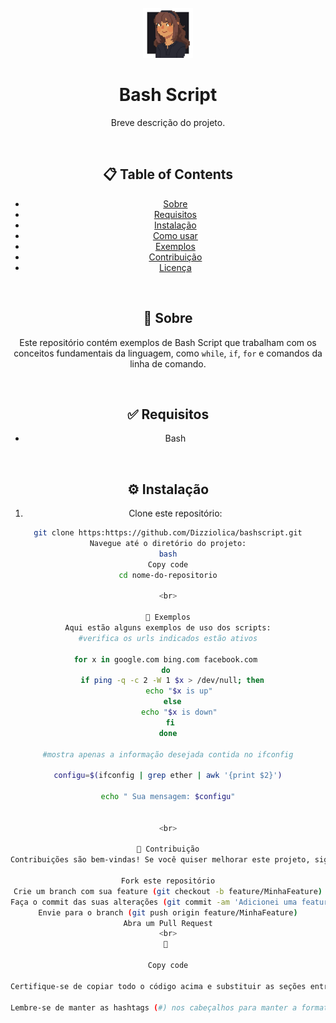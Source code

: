 <br />
<div align="center">
  <a href="https://github.com/Dizziolica/Utility/blob/main/ligacao.py">
    <img src="/dizziolica.jpg" alt="Logo" width="80" height="80">
  </a>


<h1 align="center">Bash Script </h1>

<p align="center">Breve descrição do projeto.</p>

<br>

## 📋 Table of Contents

- [Sobre](#sobre)
- [Requisitos](#requisitos)
- [Instalação](#instalação)
- [Como usar](#como-usar)
- [Exemplos](#exemplos)
- [Contribuição](#contribuição)
- [Licença](#licença)

<br>

## 📖 Sobre

Este repositório contém exemplos de Bash Script que trabalham com os conceitos fundamentais da linguagem, como `while`, `if`, `for` e comandos da linha de comando.

<br>

## ✅ Requisitos

- Bash 

<br>

## ⚙️ Instalação

1. Clone este repositório:

```bash
git clone https:https://github.com/Dizziolica/bashscript.git
Navegue até o diretório do projeto:
bash
Copy code
cd nome-do-repositorio

<br>

📝 Exemplos
Aqui estão alguns exemplos de uso dos scripts:
#verifica os urls indicados estão ativos

for x in google.com bing.com facebook.com 
do 
  if ping -q -c 2 -W 1 $x > /dev/null; then
     echo "$x is up"
  else
     echo "$x is down"
  fi 
done

#mostra apenas a informação desejada contida no ifconfig

configu=$(ifconfig | grep ether | awk '{print $2}')

echo " Sua mensagem: $configu"


<br>

🤝 Contribuição
Contribuições são bem-vindas! Se você quiser melhorar este projeto, siga as etapas abaixo:

Fork este repositório
Crie um branch com sua feature (git checkout -b feature/MinhaFeature)
Faça o commit das suas alterações (git commit -am 'Adicionei uma feature')
Envie para o branch (git push origin feature/MinhaFeature)
Abra um Pull Request
<br>
📄 

Copy code

Certifique-se de copiar todo o código acima e substituir as seções entre colchetes `[]` com as informações relevantes ao seu projeto. Você pode adicionar mais detalhes nas seções e formatar o texto de acordo com suas preferências.

Lembre-se de manter as hashtags (#) nos cabeçalhos para manter a formatação correta dos títulos e sub-títulos. Além disso, você pode personalizar o estilo visual do arquivo README adicionando CSS ou outros recursos se desejar.
